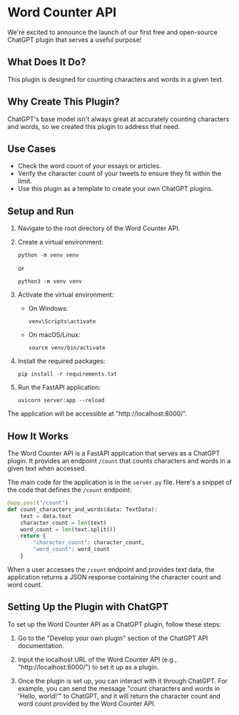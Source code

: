 # Word Counter API

We're excited to announce the launch of our first free and open-source ChatGPT plugin that serves a useful purpose!

## What Does It Do?
This plugin is designed for counting characters and words in a given text.

## Why Create This Plugin?
ChatGPT's base model isn't always great at accurately counting characters and words, so we created this plugin to address that need.

## Use Cases
- Check the word count of your essays or articles.
- Verify the character count of your tweets to ensure they fit within the limit.
- Use this plugin as a template to create your own ChatGPT plugins.

## Setup and Run

1. Navigate to the root directory of the Word Counter API.

2. Create a virtual environment:
   ```
   python -m venv venv
   ```

   or

   ```
   python3 -m venv venv
   ```

3. Activate the virtual environment:
   - On Windows:
     ```
     venv\Scripts\activate
     ```
   - On macOS/Linux:
     ```
     source venv/bin/activate
     ```

4. Install the required packages:
   ```
   pip install -r requirements.txt
   ```

5. Run the FastAPI application:
   ```
   uvicorn server:app --reload
   ```

The application will be accessible at "http://localhost:8000/".

## How It Works

The Word Counter API is a FastAPI application that serves as a ChatGPT plugin. It provides an endpoint `/count` that counts characters and words in a given text when accessed.

The main code for the application is in the `server.py` file. Here's a snippet of the code that defines the `/count` endpoint:

```python
@app.post("/count")
def count_characters_and_words(data: TextData):
    text = data.text
    character_count = len(text)
    word_count = len(text.split())
    return {
        "character_count": character_count,
        "word_count": word_count
    }
```

When a user accesses the `/count` endpoint and provides text data, the application returns a JSON response containing the character count and word count.

## Setting Up the Plugin with ChatGPT

To set up the Word Counter API as a ChatGPT plugin, follow these steps:

1. Go to the "Develop your own plugin" section of the ChatGPT API documentation.

2. Input the localhost URL of the Word Counter API (e.g., "http://localhost:8000/") to set it up as a plugin.

3. Once the plugin is set up, you can interact with it through ChatGPT. For example, you can send the message "count characters and words in 'Hello, world!'" to ChatGPT, and it will return the character count and word count provided by the Word Counter API.
